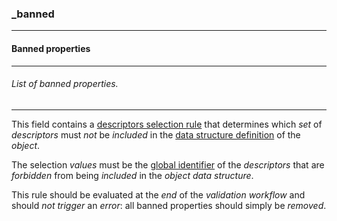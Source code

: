 ### _banned



------
#### Banned properties



------
###### List of banned properties.



------
This field contains a [descriptors selection rule](_selection-descriptors.md) that determines which *set* of *descriptors* must *not* be *included* in the [data structure definition](_type_object.md) of the *object*.

The selection *values* must be the [global identifier](_gid.md) of the *descriptors* that are *forbidden* from being *included* in the *object data structure*.

This rule should be evaluated at the *end* of the *validation workflow* and should *not trigger* an *error*: all banned properties should simply be *removed*.